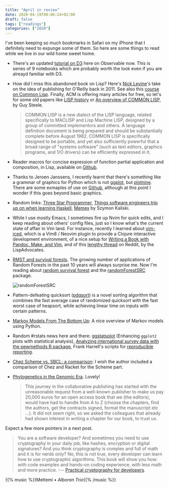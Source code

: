 ```yaml
---
title: "April in review"
date: 2020-04-19T08:06:24+02:00
draft: false
tags: ["readings"]
categories: ["2020"]
---
```


I've been keeping so much bookmarks in Safari on my iPhone that I definitely need to expunge some of them. So here are some things to read while we live in our wild home sweet home.

- There's an updated [tutorial on D3](https://observablehq.com/@d3/learn-d3) here on Observable now. This is series of 9 notebooks which are probably worth the look even if you are alreayd familiar with D3.
- How did I miss this abandoned book on Lisp? Here's [Nick Levine](https://www.nicklevine.org/lisp-book/talks/eclm-2011-10-23/plan.txt)'s take on the idea of publishing for O'Reilly back in 2011. See also this [course on Common Lisp](https://www.nicklevine.org/declarative/lectures/#lectures). Finally, ACM is offering many articles for free, so let's for some old papers like [LISP history](https://dl.acm.org/doi/abs/10.1145/1411829.1411837) or [An overview of COMMON LISP](https://dl.acm.org/doi/abs/10.1145/800068.802140), by Guy Steele.

  > COMMON LISP is a new dialect of the LISP language, related specifically to MACLISP and Lisp Machine LISP, designed by a group of committed implementors and others. A language definition document is being prepared and should be substantially complete before August 1982. COMMON LISP is specifically designed to be portable, and yet also sufficiently powerful that a broad range of "systems software" (such as text editors, graphics programs, and 1/O drivers) can be efficiently expressed in it.

- Reader macros for concise expression of function partial application and composition, in Lisp, available on [Github](https://github.com/eschulte/curry-compose-reader-macros).
- Thanks to Jeroen Janssens, I recently learnt that there's something like a grammar of graphics for Python which is not [ggplot](http://ggplot.yhathq.com), but [plotnine](https://www.datascienceworkshops.com/blog/plotnine-grammar-of-graphics-for-python/). There are some exmaples of use on [Github](https://github.com/has2k1/plotnine-examples/tree/master/plotnine_examples/examples), although at this point I wonder if this goes beyond basic graphics.
- Random links: [Three Star Programmer](https://wiki.c2.com/?ThreeStarProgrammer), [Things software engineers trip up on when learning Haskell](https://www.williamyaoh.com/posts/2020-04-12-software-engineer-hangups.html), [Memex](https://szymonkaliski.com/writing/2020-04-19-memex-dreams/) by Szymon Kaliski.
- While I use mostly Emacs, I sometimes fire up Nvim for quick edits, and I keep reading about others' config files, just so I know what's the current state of affair in Vim land. For instance, recently I learned about [vim-iced](https://liquidz.github.io/vim-iced/), which is a Vim8 / Neovim plugin to provide a Clojure interactive development environment, of a nice setup for [Writing a Book with Pandoc, Make, and Vim](https://keleshev.com/my-book-writing-setup/), and of this [lengthy thread](https://www.reddit.com/r/lispadvocates/comments/g2zi4s/a_case_for_vim/) on Reddit, by the LispAdvocates.
- [RMST and survival forests](https://www.ellessenne.xyz/2020/03/rmst-and-survival-forests/). The growing number of applications of Random Forests in the past 10 years will always surprise me. Now I'm reading about [random survival forest](https://kogalur.github.io/randomForestSRC/theory.html.) and the [randomForestSRC](https://cran.r-project.org/web/packages/randomForestSRC/index.html) package.

  ![randomForestSRC](/img/2020-04-20-10-22-17.png)

- Pattern-defeating quicksort ([pdqsort](https://github.com/orlp/pdqsort)) is a novel sorting algorithm that combines the fast average case of randomized quicksort with the fast worst case of heapsort, while achieving linear time on inputs with certain patterns.
- [Markov Models From The Bottom Up](https://ericmjl.github.io/essays-on-data-science/machine-learning/markov-models/): A nice overview of Markov models using Python.
- Random #rstats news here and there: [ggstatsplot](https://github.com/IndrajeetPatil/ggstatsplot) (Enhancing `ggplot2` plots with statistical analysis), [Analyzing international survey data with the pewmethods R package](https://medium.com/pew-research-center-decoded/analyzing-international-survey-data-with-the-pewmethods-r-package-3b0b21cba607), Frank Harrell's scripts for [reproducible reporting](https://github.com/harrelfe/rscripts).
- [Chez Scheme vs. SBCL: a comparison](https://elmord.org/blog/?entry=20191114-sbcl-chez): I wish the author included a comparison of Chez and Racket for the Scheme part.
- [Phylogenetics in the Genomic Era](https://hal.inria.fr/PGE/). Lovely!

  > This journey in the collaborative publishing has started with the unreasonable request from a well-known publisher to make us pay 20,000 euros for an open access book that we (the editors), would have had to handle from A to Z (choose the chapters, find the authors, get the contracts signed, format the manuscript etc ...). It did not seem right, so we asked the colleagues that already had shown interest in writing a chapter for our book, to trust us.

Expect a few more pointers in a next post.

> You are a software developer? And sometimes you need to use cryptography in your daily job, like hashes, encryption or digital signatures? And you think cryptography is complex and full of math and it is for nerds only? No, this is not true, every developer can learn how to use cryptographic algorithms. This book will show you how: with code examples and hands-on coding experience, with less math and more practice. --- [Practical cryptography for developers](https://cryptobook.nakov.com).

{{% music %}}Meltemi • _Alboran Trio_{{% /music %}}

